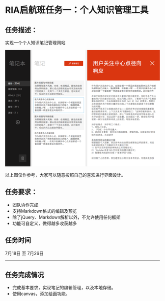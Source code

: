 # RIA启航班任务一：个人知识管理工具

## 任务描述：

实现一个个人知识笔记管理网站

![示例图](https://raw.githubusercontent.com/baidu-ife/ife/master/2015_summer/asset/ria_qihang_task1_01.png)

以上图仅作参考，大家可以随意按照自己的喜欢进行界面设计。

## 任务要求：

* 团队协作完成
* 支持Markdown格式的编辑及预览
* 除了jQuery、Markdown解析以外，不允许使用任何框架
* 功能可自定义，做得越多收获越多

## 任务时间

7月18日 至 7月26日


---

## 任务完成情况

+ 完成基本要求，实现笔记的编辑管理，以及本地存储。
+ 使用canvas，添加绘画功能。
